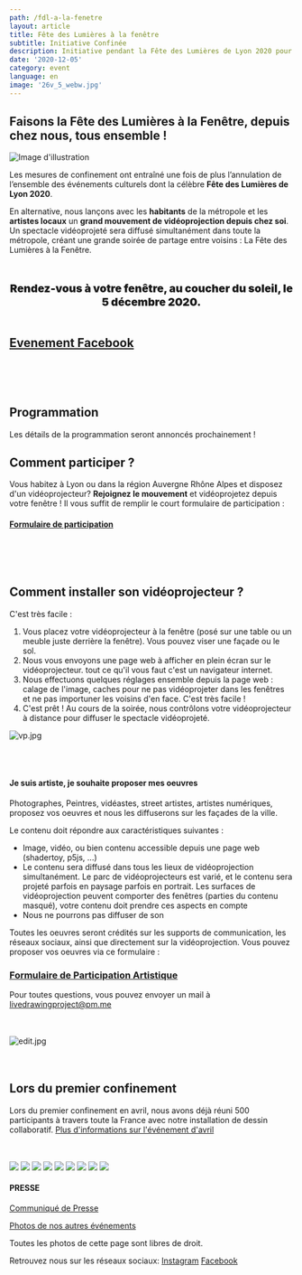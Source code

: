 ```yaml
---
path: /fdl-a-la-fenetre
layout: article
title: Fête des Lumières à la fenêtre
subtitle: Initiative Confinée
description: Initiative pendant la Fête des Lumières de Lyon 2020 pour contrecarrer l'annulation de l'événement officiel
date: '2020-12-05'
category: event
language: en
image: '26v_5_webw.jpg'
---
```


## Faisons la Fête des Lumières à la Fenêtre, depuis chez nous, tous ensemble !

![Image d'illustration](mi.jpg)

Les mesures de confinement ont entraîné une fois de plus l’annulation de l’ensemble des événements culturels dont la célèbre **Fête des Lumières de Lyon 2020**.

En alternative, nous lançons avec les **habitants** de la métropole et les **artistes locaux** un **grand mouvement de vidéoprojection depuis chez soi**. Un spectacle vidéoprojeté sera diffusé simultanément dans toute la métropole, créant une grande soirée de partage entre voisins : La Fête des Lumières à la Fenêtre.

<p style="text-align:center; font-weight:900; font-size:1.2rem; margin-top:3rem; margin-bottom:3rem;">
Rendez-vous à votre fenêtre, au coucher du soleil, le 5 décembre 2020.
</p>

## [Evenement Facebook](https://www.facebook.com/events/372296650736821/)

<br/>
<br/>
<br/>

## Programmation

Les détails de la programmation seront annoncés prochainement !

## Comment participer ?

Vous habitez à Lyon ou dans la région Auvergne Rhône Alpes et disposez d'un vidéoprojecteur? **Rejoignez le mouvement** et vidéoprojetez depuis votre fenêtre ! Il vous suffit de remplir le court formulaire de participation :

#### [Formulaire de participation](https://forms.gle/KfCrRYCfP6rSkJPA9)

<br/>
<br/>
<br/>

## Comment installer son vidéoprojecteur ?

C'est très facile :

1. Vous placez votre vidéoprojecteur à la fenêtre (posé sur une table ou un meuble juste derrière la fenêtre). Vous pouvez viser une façade ou le sol.
2. Nous vous envoyons une page web à afficher en plein écran sur le vidéoprojecteur. tout ce qu'il vous faut c'est un navigateur internet.
3. Nous effectuons quelques réglages ensemble depuis la page web : calage de l'image, caches pour ne pas vidéoprojeter dans les fenêtres et ne pas importuner les voisins d'en face. C'est très facile !
4. C'est prêt ! Au cours de la soirée, nous contrôlons votre vidéoprojecteur à distance pour diffuser le spectacle vidéoprojeté.

![vp.jpg](vp.jpg)

<br/>
<br/>

#### Je suis artiste, je souhaite proposer mes oeuvres

Photographes, Peintres, vidéastes, street artistes, artistes numériques, proposez vos oeuvres et nous les diffuserons sur les façades de la ville.

Le contenu doit répondre aux caractéristiques suivantes :

- Image, vidéo, ou bien contenu accessible depuis une page web (shadertoy, p5js, ...)
- Le contenu sera diffusé dans tous les lieux de vidéoprojection simultanément. Le parc de vidéoprojecteurs est varié, et le contenu sera projeté parfois en paysage parfois en portrait. Les surfaces de vidéoprojection peuvent comporter des fenêtres (parties du contenu masqué), votre contenu doit prendre ces aspects en compte
- Nous ne pourrons pas diffuser de son

Toutes les oeuvres seront crédités sur les supports de communication, les réseaux sociaux, ainsi que directement sur la vidéoprojection.
Vous pouvez proposer vos oeuvres via ce formulaire :

### [Formulaire de Participation Artistique](https://forms.gle/3gAxqWfKNVQT9Sfq7)

Pour toutes questions, vous pouvez envoyer un mail à [livedrawingproject@pm.me](mailto:livedrawingproject@pm.me)  
<br/>
<br/>

![edit.jpg](edit.jpg)  
<br/>
<br/>

## Lors du premier confinement

Lors du premier confinement en avril, nous avons déjà réuni 500 participants à travers toute la France avec notre installation de dessin collaboratif.
[Plus d'informations sur l'événement d'avril](/stayhome)  
<br/>
<br/>

<photo-grid>
<img src="26v_2_webw.jpg"/>
<img src="26v_1_web.jpg"/>
<img src="26v_6_webw.jpg"/>
<img src="webw-1.jpg"/>
<img src="2020_6_webw.jpg"/>
<img src="26v_5_webw.jpg">
<img src="2020_7_web.jpg"/>
<img src="4.jpg"/>
<img src="2020_4_web.jpg"/>
</photo-grid>

#### PRESSE

[Communiqué de Presse](frama.link/fdl-fenetre-cp)

[Photos de nos autres événements](/fr/gallery)

Toutes les photos de cette page sont libres de droit.

Retrouvez nous sur les réseaux sociaux: [Instagram](https://instagram.com/livedrawingproject) [Facebook](https://facebook.com/TheLiveDrawingProject)
